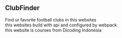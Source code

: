 ## ClubFinder

Find ur favorite football clubs in this websites  
this websites build with api and configured by webpack  
this website is courses from Dicoding Indonesia
